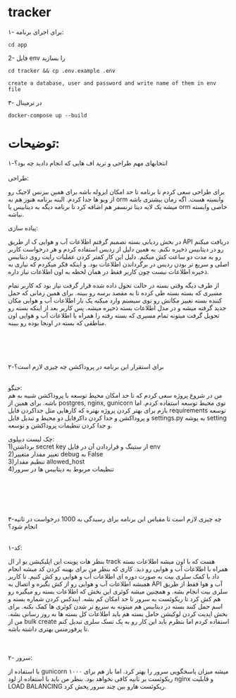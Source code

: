# tracker

۱- برای اجرای برنامه:
```
cd app
```

2- فایل env را بسازید
```
cd tracker && cp .env.example .env

create a database, user and password and write name of them in env file
```


۳- در ترمینال
```
docker-compose up --build

```

# توضیحات:

۱-‫انتخاب‬‫های‬ ‫مهم‬ ‫طراحی‬ ‫و‬ ‫ترید‬ ‫اف‬ ‫هایی‬ ‫که‬ ‫انجام‬ ‫دادید‬ ‫چه‬ ‫بود؟‬ <br> <br>
طراحی:

برای طراحی سعی کردم تا برنامه تا حد امکان ایزوله باشه برای همین بیزنس لاجیک رو از ویو ها جدا کردم. البته برنامه هنوز هم به orm وابسته هست. اگه زمان بیشتری باشه میشه یک لایه دیتا ترنسفر  هم اضافه کرد تا برنامه دیگه به دیتابیس یا orm خاصی وابسته نباشه.
<br>

پیاده سازی:

 در بخش ردیابی بسته تصمیم گرفتم اطلاعات آب و هوایی ک از طریق API دریافت میکنم رو در   دیتابیس ذخیره نکنم. به همین دلیل از ردیس استفاده کردم و هر درخواست کاربر رو به مدت دو ساعت کش میکنم. دلیل این کار کمتر کردن عملیات رایت روی دیتابیس اصلی و سریع تر بودن ردیس در برگرداندن اطلاعات بود. و اینکه فکر میکردم که نیازی به ذخیره اطلاعات نیست چون کاربر فقط در همان لحظه به اون اطلاعات نیاز داره.

از طرف دیگه وقتی بسته در حالت تحول داده شده قرار گرفت نیاز بود که کاربر تمام مسیری که بسته بسته طی کرده تا به مقصد برسه رو ببینه. برای همین زمانی که حمل کننده بسته تغییر مکانش رو توی سیستم وارد میکنه یک بار اطلاعات آب و هوایی مکان جدید گرفته میشه و در مدل اطلاعات بسته ذخیره میشه. پس کاربر بعد از اینکه بسته رو تحویل گرفت میتونه تمام مسیری که بسته رفته را همراه با اطلاعات آب و هوایی اون مناطقی که بسته در اونجا بوده رو ببینه.

<br><br><br><br>
۲-برای استقرار این برنامه در پروداکشن چه چیزی لازم است؟   <br><br>

جنگو:<br>
من در شروع پروژه سعی کردم که تا حد امکان محیط توسعه با پروداکشن شبیه به هم باشه. برای همین از postgres, nginx, gunicorn توی محیط توسعه استفاده کردم. اما بازم برای بهتر کردن پروژه بهتره که کارهایی مثل جداکردن فایل requirements توسعه و پروداکشن و جدا کردن داکرفایل دو محیط و تبدیل فایل settings.py به پوشه setting و جدا کردن تنظیمات پروداکشن و توسعه.

چک لیست دیپلوی:<br>
1)برداشتن secret key از ستینگ و قراردادن آن در فایل env  <br>
2)تغییر مقدار متغییر debug به False      <br>
3)تنظیم مقدار allowed_host     <br>
4)تنظیمات مربوط به دیتابیس ها در سرور<br>



<br><br><br><br>

۳-چه چیزی لازم است تا مقیاس این برنامه برای رسیدگی به 1000 درخواست در ثانیه انجام شود؟ <br><br>


۱-کد:
<div>
 بنظر هات پوینت این اپلیکیشن یو ار ال track هست که با اون میشه اطلاعات بسته همراه با اطلاعات آب و هوایی رو دید.
کاری که بنظر من برای بهینه کردن کد میشه انجام داد با کمک سلری بیت به صورت دوره ای اطلاعات آب و هوایی رو کش کنیم. تا کاربر همیشه اطلاعات آب و هوایی رو از کش بگیره و اتصال به API آب و هوا فقط از طریق سلری بیت انجام بشه. و همچنین میشه کوئری این بخش که اطلاعات بسته رو میگیره رو هم کش کرد تا ریکوئست به سرور تا حد امکان کم بشه. ایندکس کردن شماره بسته و اسم حمل کنند بسته در دیتابیس هم میتونه به سریع تر شدن کوئری ها کمک بکنه.
برای بخش اپدیت کردن لوکیشن حامل بسته هم باید اطلاعات کل بسته ها به روز رسانی بشه. من از bulk create استفاده کردم اما بنظرم باید این کار رو به یک تسک سلری تبدیل کنم تا پرفورمنس بهتری داشته باشه.</div>


 <br><br>
۲- سرور:

با استفاده از gunicorn میشه میزان پاسخگویی سرور را بهتر کرد. اما باز هم برای ۱۰۰۰ ریکوئست بر ثانیه کافی نخواهد بود. بنظر من باید با استفاده از لود nginx و قابلیت LOAD BALANCING ریکوئست هارو بین چند سرور پخش کرد.

